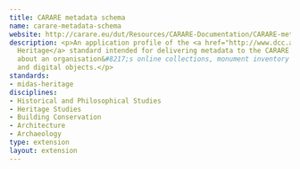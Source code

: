 ```yaml
---
title: CARARE metadata schema
name: carare-metadata-schema
website: http://carare.eu/dut/Resources/CARARE-Documentation/CARARE-metadata-schema
description: <p>An application profile of the <a href="http://www.dcc.ac.uk/resources/metadata-standards/midas-heritage">MIDAS
  Heritage</a> standard intended for delivering metadata to the CARARE service environment
  about an organisation&#8217;s online collections, monument inventory database
  and digital objects.</p>
standards:
- midas-heritage
disciplines:
- Historical and Philosophical Studies
- Heritage Studies
- Building Conservation
- Architecture
- Archaeology
type: extension
layout: extension
---
```


